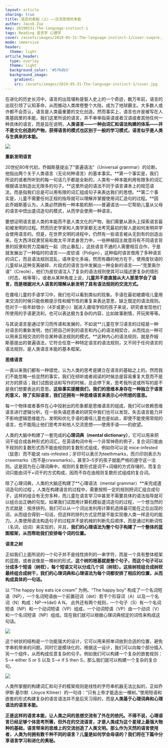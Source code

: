 ```yaml
---
layout: article
sharing: true
title: 语言的奥秘（上）——交流思想的本能
author: Jacob Zuo
key: 20190531-The-language-instinct-1
tags: Reading 语言学 心理学
cover: /assets/images/2019-05-31-The-language-instinct-1/cover-suqare.jpg
mode: immersive
header:
  theme: light
article_header:
  type: overlay
  theme: light
  background_color: '#576db3'
  background_image: 
    gradient: 
    src: /assets/images/2019-05-31-The-language-instinct-1/cover.jpg
---
```



在进化的历史长河中，语言的出现堪称是智人史上的一个奇迹，数万年前，语言的出现引领了认知革命，从而推动人类席卷整个大陆，成为了地球霸主。大多数人或许都不会否认，语言是人类最重要的文化创造。然而事实上，语言也许是被写在人类基因里的本能，我们这里所说的语言，并不单单指英语或者汉语或者其他任何一种具体的语言，而是旨在说明，**人类语言——一种由词汇和语法构建的体系——并不是文化创造的产物，获得语言的模式也区别于一般的学习模式，语言似乎是人类与生俱来的本能。**

![]({{site.url}}/assets/images/2019-05-31-The-language-instinct-1/cover-clear.jpg)

<!--more-->

**重新发明语言**

20世纪80年代初，乔姆斯基提出了“普遍语法”（Universal grammar）的论断。他指出两个关于人类语言（无论何种语言）的基本事实。**第一个事实是，我们所说的或者所听到的每一句话几乎都是全新的，人类有一种本能利用有限多的词汇根据语法制造出无限多的句子。**这里所说的语法不同于语言课本上的规范语法，而是指我们总是可以用有限的词汇组成句子来表达我们的思想。**第二个事实是，儿童不需要任何正规的指导就可以理解并掌握使用词汇造句的过程。**因此乔姆斯基认为，人类必然拥有一种本能机制——普遍语法——它帮助儿童从父母的语言中悟出遣词造句的模式，从而学会使用一种语言。

要想证明语言是人类的本能而不是人类文化的产物，我们需要从源头上探索语言最初被发明的过程。然而历史学家和人类学家都无法考究最初的智人是如何发明并学会使用语言的。但是，在世界文明的进程中，仍然有一些语言被从无到有的创造出来。在大西洋奴隶贸易和南太平洋卖身苦力中，一些种植园主故意将有不同语言背景的奴隶和劳力混编在一起（防止暴乱），这些语言不通的人需要相互合作，于是就发展出了一种临时的语言——皮钦语（Pidigin），这种临时语言借用了多种语言的词汇，而且语法规则混乱，语序变化多端，然而有趣的地方在于，使用皮钦语的儿童却从这种支离破碎、片段式的语言当中发展出一种全新的语言——“克里奥尔语”（Creole），他们为皮钦语注入了复杂的语法规则使其可以描述更复杂的情形（时态，格等等）。或者从某种角度上说，**儿童并不是直接从大人那里学会了语言，而是根据对大人语言的理解从新发明了具有语法规则的交流方式。**

在聋哑儿童的手语学习中，我们也可以看到类似的现象。手语在最初被聋哑儿童用来交流的时候只能依赖提示性和细节性的重复来表达意思，缺乏既定的语法规则。但对于一些年龄很小（4岁或更小）就进入聋哑学校的孩子来说，研究者发现他们所使用的手语更流利，也可以表达极为复杂的内容，比如故事剧情，开玩笑等等。

与其说语言是通过学习而传递和发展的，不如说**儿童在学习语言的过程是一种对语言的重新发明，他们把自己听到的语言和内心的语法相契合，从而找出一种可以用来互相交流的符合某种语法规则的模式。**这种内心的语法规则，就是乔姆斯基提出的普遍语法，它符合任意一种特定语言的语法规则，又不同于任何语言的语法规则，是人类语言本能的基本框架。

**思维语言**

一直以来我们都有一种错觉，认为人类的思考是建立在语言的基础之上的。然而我们不能忽略一些显然的事实，我们在倾听或者阅读的时候总是容易重复大意而不是对方的原话；我们试图说话和写作的时候，总会停下来，思考我所说或所写的是不是我们想要表达的意思。**这些事实提醒我们，我们的思维本身存在一种独立于语言的意义，除了实际语言，我们还拥有一种思维语言来表示心中所想的意思。**

每一个物体或者事件在心中投射出的形象都是思维语言的组成，我们可以依赖思维语言进行逻辑分析。在一些失语症患者的研究中我们也可以发现，失去语言能力并不影响逻辑思维能力。发明和优化手语的聋哑儿童也是如此，即使不能使用常规的语言，也不能阻止他们思考并和他人交流思想——使用手语——的欲望。

人类的大脑中构建了一套完成的**心理词典（mental dictionary）**，它可以用来把词干组合成各种形式的词汇。在英语构词中有一个非常神奇的例子，复合词只能由不规则的复数形式而不能由规则的复数形式组成，例如你可以说 mice-infested（鼠患）而不能说 rats-infested；牙印可以表示为teethmarks，而爪印则表示为 crawmarks（而不是crawsmarks）。甚至3~5岁的孩子就能严格的遵守这一法则。这是因为在心理词典中，规则的复数形式是词干+词缀的方式存储的，而复合词只能由词干+词干的方式构成，因而不存在由规则复数形式组成的复合词。

除了心理词典，人类的大脑还构建了**心理语法（mental grammar）**来完成遣词造句的过程 。人类在构建语言的过程中，需要按照一定的规则把词汇组合成句子，这样的组合有无穷多种，而儿童在语言学习中甚至不需要具体的语法指导就可以组合出正确的句型。如果我们试图用计算机模拟遣词造句的过程，一个想当然的方式就是：按序排列。我们可以从一个词出发利用计算机选择最可能在之后出现的词，从而组合得到一句话，但这样的排列方式显然是不能实现像人类一样造句的能力。人类使用语法构造句子的过程并不是机械的判断先后顺序，而是通过判断词性（名词，动词）来实现的，并且，**我们的心理语法为整个句子构建了一个整体的蓝图框架，从而帮助我们安排每个词的位置。**

**语言之树**

正如我们上面所说的一个句子并不是线性排列的一串字符，而是一个具有整体框架的蓝图，或者说像是一棵树的形式。**这个树的根基就是整个句子，而这个句子可以分成多个短语（树杈），每个短语又可以分成几个词（树枝）。这些树枝组合成树杈最终组合成树干，我们的心理词典和心理语法为每个词都安排了相应的位置，从而构成具体的一句话。**

以 “The happy boy eats ice cream” 为例。“The happy boy” 构成了一个名词短语（NP），一个名词短语由一个前置冠词（det）若干个形容词（A）以及一个名词（N）构成：NP-->(det) A N。 此外还有两个规则，一个句子（S）有一个名词短语（NP）和一个动词短语（VP）组成，一个动词短语（VP）由一个动词（V）和一个名词短语（NP）组成。现在我们就可以根据心理词典规定的词性来构成这句话。

![]({{site.url}}/assets/images/2019-05-31-The-language-instinct-1/Tree-1.png)

这个树状的结构是一个功能强大的设计，它可以用来把单词放到合适的位置，避免字串机带来的问题。同时它是模块化的，根据这一设计，我们可以向每个部分插入另一个组件，从而构成任意复杂的句子。例如我们可以构建一个复杂的嵌套规则：S--> either S or S 以及 S--> if S then S，那么我们就可以构建一个复杂的复合句。

![]({{site.url}}/assets/images/2019-05-31-The-language-instinct-1/Tree-2.png)

人类所掌握的构建词汇和句子的框架规则是线性的字符串机器无法比拟的，正如乔伊斯·基尔默（Joyce Kilmer）的一句诗：“只有上帝才能造出一棵树。”使用短语和嵌套的形式构建复杂的语言语法并不是后天习得的，而是**人类基于心理词典和心理语法的语言本能。**

**正是这样的语言本能，让人类之间的思想交流有了外在的依托。不得不说，心理语言已经足够个体思考所需，但外在的交流语言，才是人类成为这个星球上最强大物种的基础，语言带来的思维上的交流创造了人类文明。那么作为天然的语言使用者，人类为何拥有数千种不同的语言？儿童是如何学会母语的？我们将在下篇中分享语言学习和进化的奥秘。**